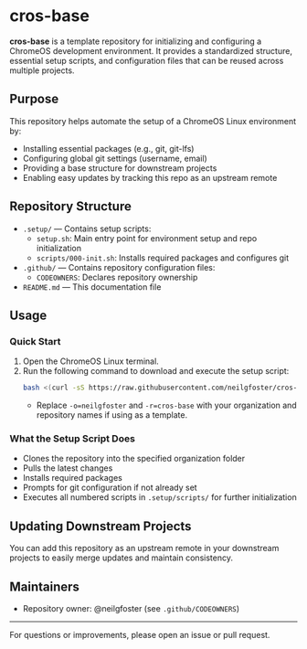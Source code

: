 
# cros-base

**cros-base** is a template repository for initializing and configuring a ChromeOS development environment. It provides a standardized structure, essential setup scripts, and configuration files that can be reused across multiple projects.

## Purpose
This repository helps automate the setup of a ChromeOS Linux environment by:
- Installing essential packages (e.g., git, git-lfs)
- Configuring global git settings (username, email)
- Providing a base structure for downstream projects
- Enabling easy updates by tracking this repo as an upstream remote

## Repository Structure

- `.setup/` — Contains setup scripts:
	- `setup.sh`: Main entry point for environment setup and repo initialization
	- `scripts/000-init.sh`: Installs required packages and configures git
- `.github/` — Contains repository configuration files:
	- `CODEOWNERS`: Declares repository ownership
- `README.md` — This documentation file

## Usage

### Quick Start
1. Open the ChromeOS Linux terminal.
2. Run the following command to download and execute the setup script:
	 ```bash
	 bash <(curl -sS https://raw.githubusercontent.com/neilgfoster/cros-base/main/.setup/setup.sh) -o=neilgfoster -r=cros-base
	 ```
	 - Replace `-o=neilgfoster` and `-r=cros-base` with your organization and repository names if using as a template.

### What the Setup Script Does
- Clones the repository into the specified organization folder
- Pulls the latest changes
- Installs required packages
- Prompts for git configuration if not already set
- Executes all numbered scripts in `.setup/scripts/` for further initialization

## Updating Downstream Projects
You can add this repository as an upstream remote in your downstream projects to easily merge updates and maintain consistency.

## Maintainers
- Repository owner: @neilgfoster (see `.github/CODEOWNERS`)

---
For questions or improvements, please open an issue or pull request.